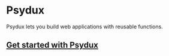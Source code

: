 # Psydux

Psydux lets you build web applications with reusable functions.

## [Get started with Psydux](https://github.com/timurtu/psydux-cli)